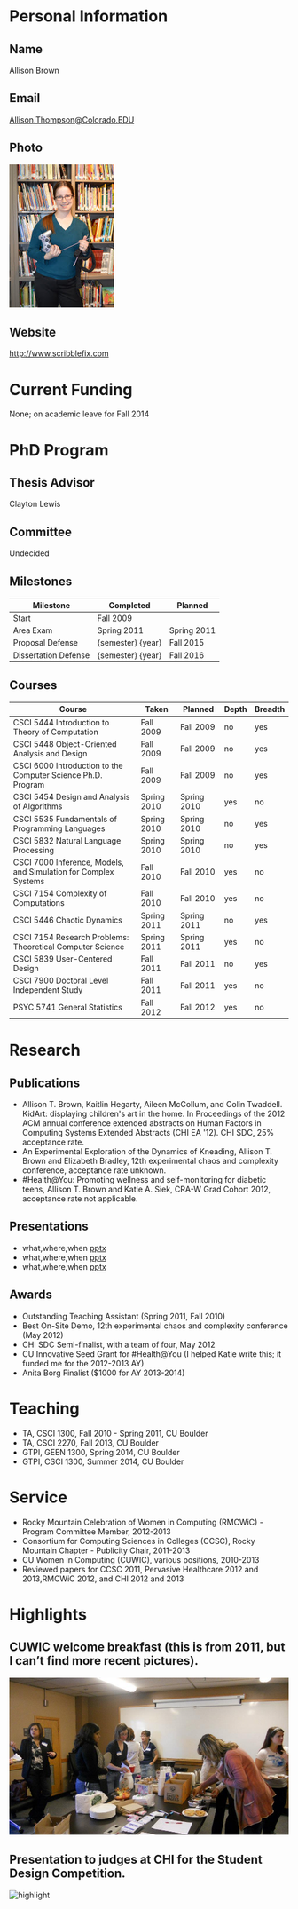 ﻿

# Personal Information

## Name
Allison Brown

## Email
Allison.Thompson@Colorado.EDU

## Photo
![profile photo](allison-brown.jpg)

## Website
http://www.scribblefix.com

# Current Funding
None; on academic leave for Fall 2014

# PhD Program

## Thesis Advisor
Clayton Lewis

## Committee
Undecided

## Milestones

| Milestone            | Completed         | Planned           |         
| -------------------- | ----------------- | ----------------- |
| Start                | Fall 2009     |                   |
| Area Exam            | Spring 2011   | Spring 2011   |
| Proposal Defense     | {semester} {year} | Fall 2015     |
| Dissertation Defense | {semester} {year} | Fall 2016     |

## Courses

| Course           							| Taken                 | Planned         | Depth | Breadth | 
| --------------------------------------------------------------------- | --------------------- | --------------- | ----- | ------- |
| CSCI 5444 Introduction to Theory of Computation 			| Fall 2009		| Fall 2009   | no  | yes   |
| CSCI 5448 Object-Oriented Analysis and Design			| Fall 2009 	| Fall 2009   | no  | yes   |
| CSCI 6000 Introduction to the Computer Science Ph.D. Program 	| Fall 2009 	| Fall 2009   | no  | yes   |
| CSCI 5454 Design and Analysis of Algorithms 			| Spring 2010 	| Spring 2010 | yes | no    |	
| CSCI 5535 Fundamentals of Programming Languages 			| Spring 2010 	| Spring 2010 | no  | yes   |	
| CSCI 5832 Natural Language Processing 				| Spring 2010 	| Spring 2010 | no  | yes    |	
| CSCI 7000 Inference, Models, and Simulation for Complex Systems 	| Fall 2010 	| Fall 2010   | yes | no    |
| CSCI 7154 Complexity of Computations 				| Fall 2010 	| Fall 2010   | yes | no    |
| CSCI 5446 Chaotic Dynamics	 				| Spring 2011 	| Spring 2011 | no  | yes   |	
| CSCI 7154 Research Problems: Theoretical Computer Science 	| Spring 2011 	| Spring 2011 | yes | no    |	
| CSCI 5839 User-Centered Design 					| Fall 2011 	| Fall 2011   | no  | yes   |		
| CSCI 7900 Doctoral Level Independent Study 			| Fall 2011 	| Fall 2011   | yes | no    |
| PSYC 5741 General Statistics 					| Fall 2012 	| Fall 2012   | yes | no    |

# Research

## Publications


* Allison T. Brown, Kaitlin Hegarty, Aileen McCollum, and Colin Twaddell. KidArt: displaying children's art in the home. In Proceedings of the 2012 ACM annual conference extended abstracts on Human Factors in Computing Systems Extended Abstracts (CHI EA '12). CHI SDC, 25% acceptance rate.
* An Experimental Exploration of the Dynamics of Kneading, Allison T. Brown and Elizabeth Bradley, 12th experimental chaos and complexity conference, acceptance rate unknown.
* #Health@You: Promoting wellness and self-monitoring for diabetic teens, Allison T. Brown and Katie A. Siek, CRA-W Grad Cohort 2012, acceptance rate not applicable.


## Presentations

* what,where,when [pptx](files/presentation-file.pptx)
* what,where,when [pptx](files/presentation-file.pptx)
* what,where,when [pptx](files/presentation-file.pptx)
      
## Awards

* Outstanding Teaching Assistant (Spring 2011, Fall 2010)
* Best On-Site Demo, 12th experimental chaos and complexity conference (May 2012)
* CHI SDC Semi-finalist, with a team of four, May 2012
* CU Innovative Seed Grant for #Health@You (I helped Katie write this; it funded me for the 2012-2013 AY)
* Anita Borg Finalist ($1000 for AY 2013-2014)


# Teaching

* TA, CSCI 1300, Fall 2010 - Spring 2011, CU Boulder
* TA, CSCI 2270, Fall 2013, CU Boulder
* GTPI, GEEN 1300, Spring 2014, CU Boulder
* GTPI, CSCI 1300, Summer 2014, CU Boulder

# Service

* Rocky Mountain Celebration of Women in Computing (RMCWiC) - Program Committee Member, 2012-2013
* Consortium for Computing Sciences in Colleges (CCSC), Rocky Mountain Chapter - Publicity Chair, 2011-2013
* CU Women in Computing (CUWIC), various positions, 2010-2013
* Reviewed papers for CCSC 2011, Pervasive Healthcare 2012 and 2013,RMCWiC 2012, and CHI 2012 and 2013

# Highlights

## CUWIC welcome breakfast (this is from 2011, but I can’t find more recent pictures).
![highlight](img1.png)


## Presentation to judges at CHI for the Student Design Competition.
![highlight](img2.png)

